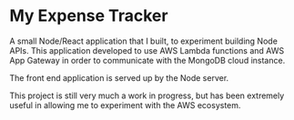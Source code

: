 # My Expense Tracker

A small Node/React application that I built, to experiment building Node APIs. This application developed to use AWS Lambda functions and AWS App Gateway in order to communicate with the MongoDB cloud instance.

The front end application is served up by the Node server. 

This project is still very much a work in progress, but has been extremely useful in allowing me to experiment with the AWS ecosystem.
